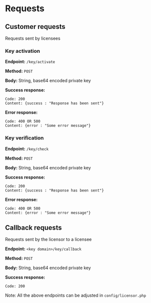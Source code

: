 # Requests

## Customer requests
Requests sent by licensees

### Key activation

**Endpoint:** `/key/activate`

**Method:** `POST`

**Body:** String, base64 encoded private key

**Success response:**

    Code: 200
    Content: {success : "Response has been sent"}
    
**Error response:**

    Code: 400 OR 500
    Content: {error : "Some error message"}
    
### Key verification

**Endpoint:** `/key/check`

**Method:** `POST`

**Body:** String, base64 encoded private key

**Success response:**

    Code: 200
    Content: {success : "Response has been sent"}
    
**Error response:**

    Code: 400 OR 500
    Content: {error : "Some error message"}

## Callback requests
Requests sent by the licensor to a licensee

**Endpoint:** `<key domain>/key/callback`

**Method:** `POST`

**Body:** String, base64 encoded private key

**Success response:**

    Code: 200
    
Note: All the above endpoints can be adjusted in `config/licensor.php`

